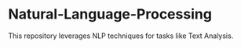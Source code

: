 # Natural-Language-Processing
This repository leverages NLP techniques for tasks like Text Analysis. 
